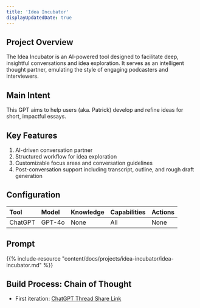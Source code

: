 ```yaml
---
title: 'Idea Incubator'
displayUpdatedDate: true
---
```


## Project Overview

The Idea Incubator is an AI-powered tool designed to facilitate deep, insightful conversations and idea exploration. It serves as an intelligent thought partner, emulating the style of engaging podcasters and interviewers. 

## Main Intent

This GPT aims to help users (aka. Patrick) develop and refine ideas for short, impactful essays.

## Key Features

1. AI-driven conversation partner
2. Structured workflow for idea exploration
3. Customizable focus areas and conversation guidelines
4. Post-conversation support including transcript, outline, and rough draft generation

## Configuration

| Tool | Model | Knowledge | Capabilities | Actions |
| :- | :- | :- | :- | :- |
| ChatGPT | GPT-4o | None | All | None |

## Prompt

{{% include-resource "content/docs/projects/idea-incubator/idea-incubator.md" %}}

## Build Process: Chain of Thought

- First iteration: [ChatGPT Thread Share Link](https://chatgpt.com/share/67154940-bb28-8012-ad8b-af01d312110c)